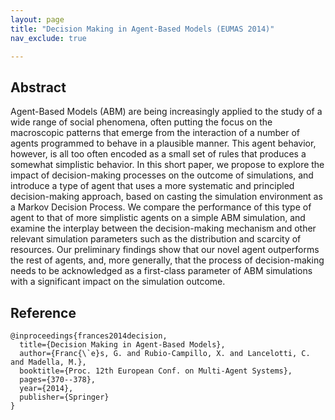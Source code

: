 ```yaml
---
layout: page
title: "Decision Making in Agent-Based Models (EUMAS 2014)"
nav_exclude: true

---
```



## Abstract

Agent-Based Models (ABM) are being increasingly applied
to the study of a wide range of social phenomena, often putting the focus on the macroscopic patterns
that emerge from the interaction of a number of agents programmed to behave in a plausible manner.
This agent behavior, however, is all too often encoded as a small set of rules
that produces a somewhat simplistic behavior. In this short paper, we propose to explore the impact of
decision-making processes on the outcome of simulations, and introduce a type of agent that uses a more
systematic and principled decision-making approach, based on casting the simulation environment as a
Markov Decision Process. We compare the performance of this type of agent to that of more simplistic agents
on a simple ABM simulation, and examine the interplay between the decision-making mechanism and other relevant
simulation parameters such as the distribution and scarcity of resources. Our preliminary findings show that our
novel agent outperforms the rest of agents, and, more generally, that the process of decision-making needs to
be acknowledged as a first-class parameter of ABM simulations with a significant impact on the simulation outcome.


## Reference

	@inproceedings{frances2014decision,
	  title={Decision Making in Agent-Based Models},
	  author={Franc{\`e}s, G. and Rubio-Campillo, X. and Lancelotti, C. and Madella, M.},
	  booktitle={Proc. 12th European Conf. on Multi-Agent Systems},
	  pages={370--378},
	  year={2014},
	  publisher={Springer}
	}
